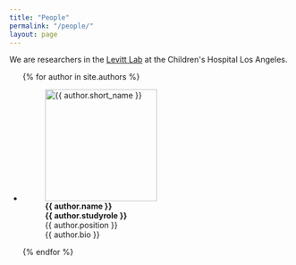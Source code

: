 ```yaml
---
title: "People"
permalink: "/people/"
layout: page
---
```



We are researchers in the [Levitt Lab](https://www.chla.org/research/levitt-laboratory) at the Children's Hospital Los Angeles.  

<ul class="list-unstyled list-inline text-center">
        

{% for author in site.authors %}
<li>
        <figure class="figure">
                <img src='../assets/images/{{ author.short_name }}.jpg' alt='{{ author.short_name }}' height="200" width="200"/> 
                <figcaption><strong>{{ author.name }}</strong>
                <br> <strong>{{ author.studyrole }} </strong> <br> {{ author.position }} <br> {{ author.bio }} </figcaption>
        </figure> 
        
</li>
{% endfor %}
</ul>

